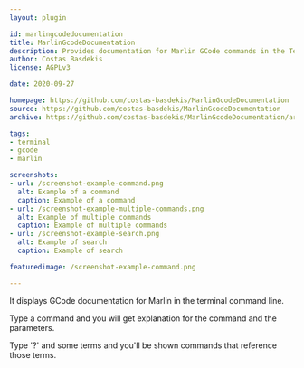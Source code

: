 ```yaml
---
layout: plugin

id: marlingcodedocumentation
title: MarlinGcodeDocumentation
description: Provides documentation for Marlin GCode commands in the Terminal tab
author: Costas Basdekis
license: AGPLv3

date: 2020-09-27

homepage: https://github.com/costas-basdekis/MarlinGcodeDocumentation
source: https://github.com/costas-basdekis/MarlinGcodeDocumentation
archive: https://github.com/costas-basdekis/MarlinGcodeDocumentation/archive/master.zip

tags:
- terminal
- gcode
- marlin

screenshots:
- url: /screenshot-example-command.png
  alt: Example of a command
  caption: Example of a command
- url: /screenshot-example-multiple-commands.png
  alt: Example of multiple commands
  caption: Example of multiple commands
- url: /screenshot-example-search.png
  alt: Example of search
  caption: Example of search

featuredimage: /screenshot-example-command.png

---
```


It displays GCode documentation for Marlin in the terminal command line.

Type a command and you will get explanation for the command and the parameters.

Type '?' and some terms and you'll be shown commands that reference those terms.
